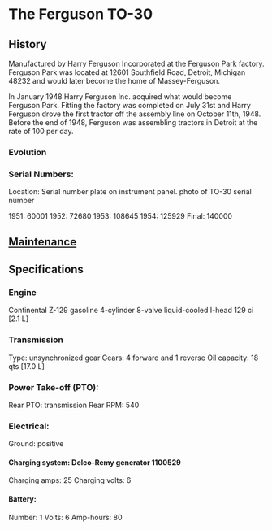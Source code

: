 # The Ferguson TO-30

## History

Manufactured by Harry Ferguson Incorporated at the Ferguson Park factory.   Ferguson Park was located at 12601 Southfield Road, Detroit, Michigan 48232 and would later become the home of Massey-Ferguson.

In January 1948 Harry Ferguson Inc. acquired what would become Ferguson Park.  Fitting the factory was completed on  July 31st and Harry Ferguson drove the first tractor off the assembly line on October 11th, 1948. Before the end of 1948, Ferguson was assembling tractors in Detroit at the rate of 100 per day.

### Evolution

### Serial Numbers:
Location:	Serial number plate on instrument panel.
photo of TO-30 serial number

1951: 60001
1952: 72680
1953: 108645
1954: 125929
Final: 140000

## [Maintenance](../master/Maintenance.md)

## Specifications

### Engine

Continental Z-129
gasoline
4-cylinder 8-valve
liquid-cooled I-head
129 ci [2.1 L]

### Transmission

Type:	unsynchronized gear
Gears:	4 forward and 1 reverse
Oil capacity:	18 qts [17.0 L]

### Power Take-off (PTO):
Rear PTO:	transmission
Rear RPM:	540

### Electrical:
Ground:	positive
#### Charging system:	Delco-Remy generator 1100529
Charging amps:	25
Charging volts:	6
 
#### Battery:
Number:	1
Volts:	6
Amp-hours:	80
